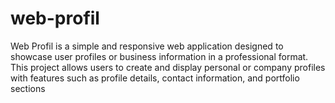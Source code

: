 # web-profil
Web Profil is a simple and responsive web application designed to showcase user profiles or business information in a professional format. This project allows users to create and display personal or company profiles with features such as profile details, contact information, and portfolio sections
